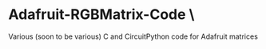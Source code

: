 # Adafruit-RGBMatrix-Code \
Various (soon to be various) C and CircuitPython code for Adafruit matrices
